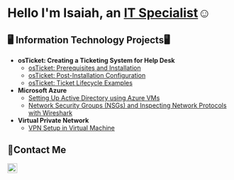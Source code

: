 <h1>Hello I'm Isaiah, an <a href="https://www.linkedin.com/in/isaiah-campbell-7b05281a2/">IT Specialist</a>☺</h1>

<h2>🖥️ Information Technology Projects🖥</h2>

- <b> osTicket: Creating a Ticketing System for Help Desk </b>
  - [osTicket: Prerequisites and Installation](https://github.com/iZay17/osticket-prereqs)
  - [osTicket: Post-Installation Configuration](https://github.com/iZay17/post-install-config)
  - [osTicket: Ticket Lifecycle Examples](https://github.com/iZay17/ticket-lifecycle)
- <b>Microsoft Azure</b>
  - [Setting Up Active Directory using Azure VMs](https://github.com/iZay17/configure-ad)
  - [Network Security Groups (NSGs) and Inspecting Network Protocols with Wireshark](https://github.com/iZay17/azure-network-protocols)
- <b>Virtual Private Network</b>
  - [VPN Setup in Virtual Machine ](https://github.com/iZay17/Setting-UP-A-VPN)

<h2>📩Contact Me</h2>

[<img align="left" alt="Josh | LinkedIn" width="22px" src="https://cdn.jsdelivr.net/npm/simple-icons@v3/icons/linkedin.svg" />][linkedin]

[linkedin]:https://www.linkedin.com/in/isaiah-campbell-7b05281a2/
